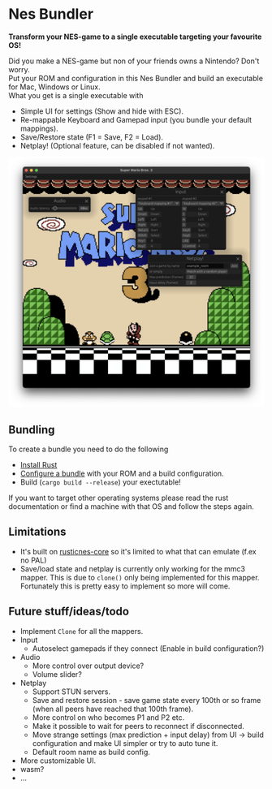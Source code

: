 # Nes Bundler

**Transform your NES-game to a single executable targeting your favourite OS!**

Did you make a NES-game but non of your friends owns a Nintendo? Don't worry.  
Put your ROM and configuration in this Nes Bundler and build an executable for Mac, Windows or Linux.  
What you get is a single executable with
* Simple UI for settings (Show and hide with ESC).
* Re-mappable Keyboard and Gamepad input (you bundle your default mappings).
* Save/Restore state (F1 = Save, F2 = Load).
* Netplay! (Optional feature, can be disabled if not wanted).

<p align="center">
  <img src="https://github.com/tedsteen/nes-bundler/blob/master/screenshot.png?raw=true" alt="Super Mario!"/>
</p>

## Bundling

To create a bundle you need to do the following
* [Install Rust](https://www.rust-lang.org/tools/install)
* [Configure a bundle](assets/README.md) with your ROM and a build configuration.
* Build (`cargo build --release`) your exectutable!

If you want to target other operating systems please read the rust documentation or find a machine with that OS and follow the steps again.

## Limitations

* It's built on [rusticnes-core](https://github.com/zeta0134/rusticnes-core) so it's limited to what that can emulate (f.ex no PAL)
* Save/load state and netplay is currently only working for the mmc3 mapper. This is due to `clone()` only being implemented for this mapper. Fortunately this is pretty easy to implement so more will come.

## Future stuff/ideas/todo
* Implement `Clone` for all the mappers.
* Input
  * Autoselect gamepads if they connect (Enable in build configuration?)
* Audio
  * More control over output device?
  * Volume slider?
* Netplay
  * Support STUN servers.
  * Save and restore session - save game state every 100th or so frame (when all peers have reached that 100th frame).
  * More control on who becomes P1 and P2 etc.
  * Make it possible to wait for peers to reconnect if disconnected.
  * Move strange settings (max prediction + input delay) from UI -> build configuration and make UI simpler or try to auto tune it.
  * Default room name as build config.
* More customizable UI.
* wasm?
* ...